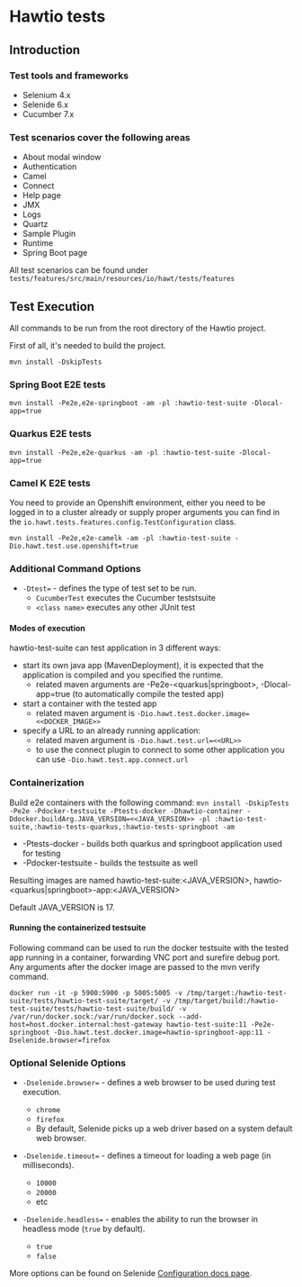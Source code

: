 # Hawtio tests

## Introduction

### Test tools and frameworks

- Selenium 4.x
- Selenide 6.x
- Cucumber 7.x

### Test scenarios cover the following areas

- About modal window
- Authentication
- Camel
- Connect
- Help page
- JMX
- Logs
- Quartz
- Sample Plugin
- Runtime
- Spring Boot page

All test scenarios can be found under `tests/features/src/main/resources/io/hawt/tests/features`

## Test Execution

All commands to be run from the root directory of the Hawtio project.

First of all, it's needed to build the project.

```console
mvn install -DskipTests
```

### Spring Boot E2E tests

```console
mvn install -Pe2e,e2e-springboot -am -pl :hawtio-test-suite -Dlocal-app=true
```

### Quarkus E2E tests

```console
mvn install -Pe2e,e2e-quarkus -am -pl :hawtio-test-suite -Dlocal-app=true
```

### Camel K E2E tests
You need to provide an Openshift environment, either you need to be logged in to a cluster already or supply proper arguments you can find in the `io.hawt.tests.features.config.TestConfiguration` class.
```console
mvn install -Pe2e,e2e-camelk -am -pl :hawtio-test-suite -Dio.hawt.test.use.openshift=true
```

### Additional Command Options

- `-Dtest=` - defines the type of test set to be run.
  - `CucumberTest` executes the Cucumber teststsuite
  - `<class name>` executes any other JUnit test

#### Modes of execution

hawtio-test-suite can test application in 3 different ways:

- start its own java app (MavenDeployment), it is expected that the application is compiled and you specified the runtime.
  - related maven arguments are -Pe2e-<quarkus|springboot>, -Dlocal-app=true (to automatically compile the tested app)
- start a container with the tested app
  - related maven argument is `-Dio.hawt.test.docker.image=<<DOCKER_IMAGE>>`
- specify a URL to an already running application:
  - related maven argument is `-Dio.hawt.test.url=<<URL>>`
  - to use the connect plugin to connect to some other application you can use `-Dio.hawt.test.app.connect.url`

### Containerization

Build e2e containers with the following command: `mvn install -DskipTests -Pe2e -Pdocker-testsuite -Ptests-docker -Dhawtio-container -Ddocker.buildArg.JAVA_VERSION=<<JAVA_VERSION>> -pl :hawtio-test-suite,:hawtio-tests-quarkus,:hawtio-tests-springboot -am`

- -Ptests-docker - builds both quarkus and springboot application used for testing
- -Pdocker-testsuite - builds the testsuite as well

Resulting images are named hawtio-test-suite:<JAVA_VERSION>, hawtio-<quarkus|springboot>-app:<JAVA_VERSION>

Default JAVA_VERSION is 17.

#### Running the containerized testsuite

Following command can be used to run the docker testsuite with the tested app running in a container, forwarding VNC port and surefire debug port. Any arguments after the docker image are passed to the mvn verify command.

```console
docker run -it -p 5900:5900 -p 5005:5005 -v /tmp/target:/hawtio-test-suite/tests/hawtio-test-suite/target/ -v /tmp/target/build:/hawtio-test-suite/tests/hawtio-test-suite/build/ -v /var/run/docker.sock:/var/run/docker.sock --add-host=host.docker.internal:host-gateway hawtio-test-suite:11 -Pe2e-springboot -Dio.hawt.test.docker.image=hawtio-springboot-app:11 -Dselenide.browser=firefox
```

### Optional Selenide Options

- `-Dselenide.browser=` - defines a web browser to be used during test execution.
  - `chrome`
  - `firefox`
  - By default, Selenide picks up a web driver based on a system default web browser.

- `-Dselenide.timeout=` - defines a timeout for loading a web page (in milliseconds).
  - `10000`
  - `20000`
  - etc
- `-Dselenide.headless=` - enables the ability to run the browser in headless mode (`true` by default).
  - `true`
  - `false`

More options can be found on Selenide [Configuration docs page](https://selenide.org/javadoc/current/com/codeborne/selenide/Configuration.html).
